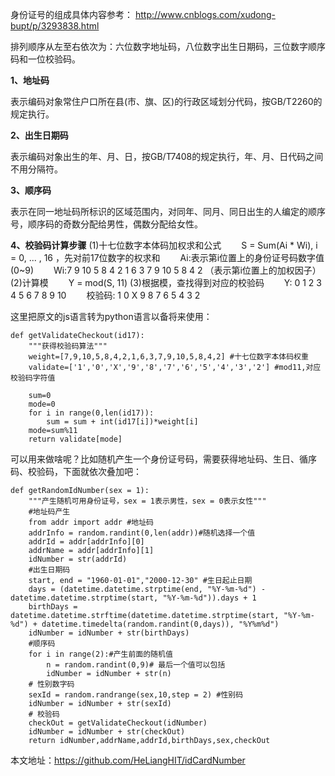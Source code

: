 身份证号的组成具体内容参考：
http://www.cnblogs.com/xudong-bupt/p/3293838.html

排列顺序从左至右依次为：六位数字地址码，八位数字出生日期码，三位数字顺序码和一位校验码。 

**1、地址码**

表示编码对象常住户口所在县(市、旗、区)的行政区域划分代码，按GB/T2260的规定执行。

**2、出生日期码**

表示编码对象出生的年、月、日，按GB/T7408的规定执行，年、月、日代码之间不用分隔符。 

**3、顺序码**

表示在同一地址码所标识的区域范围内，对同年、同月、同日出生的人编定的顺序号，顺序码的奇数分配给男性，偶数分配给女性。 

**4、校验码计算步骤**
(1)十七位数字本体码加权求和公式 
　　S = Sum(Ai * Wi), i = 0, ... , 16 ，先对前17位数字的权求和 
　　Ai:表示第i位置上的身份证号码数字值(0~9) 
　　Wi:7 9 10 5 8 4 2 1 6 3 7 9 10 5 8 4 2 （表示第i位置上的加权因子）
(2)计算模 
　　Y = mod(S, 11)
(3)根据模，查找得到对应的校验码 
　　Y: 0 1 2 3 4 5 6 7 8 9 10 
　　校验码: 1 0 X 9 8 7 6 5 4 3 2

这里把原文的js语言转为python语言以备将来使用：
```
def getValidateCheckout(id17):
    """获得校验码算法"""
    weight=[7,9,10,5,8,4,2,1,6,3,7,9,10,5,8,4,2] #十七位数字本体码权重   
    validate=['1','0','X','9','8','7','6','5','4','3','2'] #mod11,对应校验码字符值   

    sum=0
    mode=0
    for i in range(0,len(id17)):
        sum = sum + int(id17[i])*weight[i]
    mode=sum%11
    return validate[mode]
```
可以用来做啥呢？比如随机产生一个身份证号码，需要获得地址码、生日、循序码、校验码，下面就依次叠加吧：
```
def getRandomIdNumber(sex = 1):
    """产生随机可用身份证号，sex = 1表示男性，sex = 0表示女性"""
    #地址码产生
    from addr import addr #地址码
    addrInfo = random.randint(0,len(addr))#随机选择一个值
    addrId = addr[addrInfo][0]
    addrName = addr[addrInfo][1]
    idNumber = str(addrId)
    #出生日期码
    start, end = "1960-01-01","2000-12-30" #生日起止日期
    days = (datetime.datetime.strptime(end, "%Y-%m-%d") - datetime.datetime.strptime(start, "%Y-%m-%d")).days + 1
    birthDays = datetime.datetime.strftime(datetime.datetime.strptime(start, "%Y-%m-%d") + datetime.timedelta(random.randint(0,days)), "%Y%m%d")
    idNumber = idNumber + str(birthDays)
    #顺序码
    for i in range(2):#产生前面的随机值
        n = random.randint(0,9)# 最后一个值可以包括
        idNumber = idNumber + str(n)
    # 性别数字码
    sexId = random.randrange(sex,10,step = 2) #性别码
    idNumber = idNumber + str(sexId)
    # 校验码
    checkOut = getValidateCheckout(idNumber)
    idNumber = idNumber + str(checkOut)
    return idNumber,addrName,addrId,birthDays,sex,checkOut
```

本文地址：https://github.com/HeLiangHIT/idCardNumber
